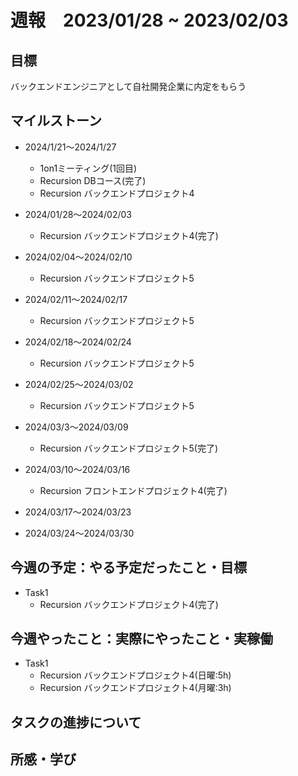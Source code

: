 # 週報　2023/01/28 ~ 2023/02/03

## 目標
バックエンドエンジニアとして自社開発企業に内定をもらう

## マイルストーン
- 2024/1/21〜2024/1/27
    - 1on1ミーティング(1回目)
    - Recursion DBコース(完了)
    - Recursion バックエンドプロジェクト4

- 2024/01/28〜2024/02/03
    - Recursion バックエンドプロジェクト4(完了)
- 2024/02/04〜2024/02/10
    - Recursion バックエンドプロジェクト5
- 2024/02/11〜2024/02/17
    - Recursion バックエンドプロジェクト5
- 2024/02/18〜2024/02/24
    - Recursion バックエンドプロジェクト5
- 2024/02/25〜2024/03/02
    - Recursion バックエンドプロジェクト5
- 2024/03/3〜2024/03/09
    - Recursion バックエンドプロジェクト5(完了)
- 2024/03/10〜2024/03/16
    - Recursion フロントエンドプロジェクト4(完了)
- 2024/03/17〜2024/03/23
- 2024/03/24〜2024/03/30
## 今週の予定：やる予定だったこと・目標
- Task1
    - Recursion バックエンドプロジェクト4(完了)


## 今週やったこと：実際にやったこと・実稼働
- Task1
    - Recursion バックエンドプロジェクト4(日曜:5h)
    - Recursion バックエンドプロジェクト4(月曜:3h)


## タスクの進捗について



## 所感・学び
